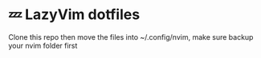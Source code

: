 # 💤 LazyVim dotfiles

Clone this repo then move the files into ~/.config/nvim, make sure backup your nvim folder first
